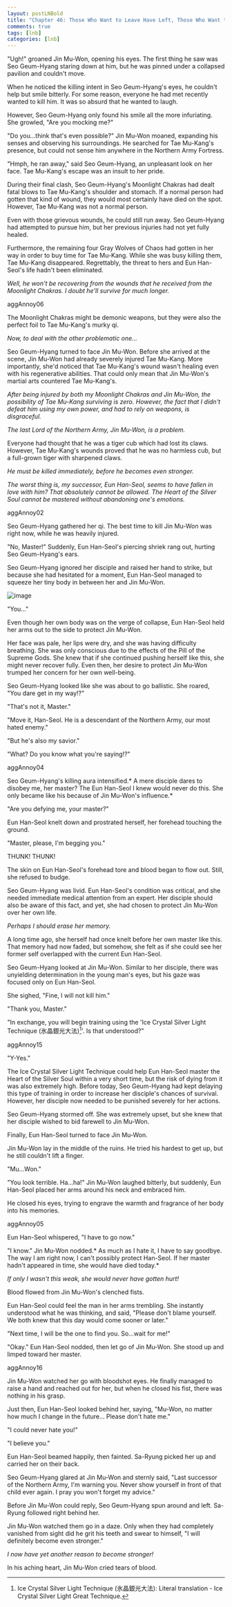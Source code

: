 ```yaml
---
layout: postLNBold
title: "Chapter 46: Those Who Want to Leave Have Left, Those Who Want to Stay Are Staying (5)"
comments: true
tags: [lnb]
categories: [lnb]
---
```


"Ugh!" groaned Jin Mu-Won, opening his eyes. The first thing he saw was Seo Geum-Hyang staring down at him, but he was pinned under a collapsed pavilion and couldn't move.

When he noticed the killing intent in Seo Geum-Hyang's eyes, he couldn't help but smile bitterly. For some reason, everyone he had met recently wanted to kill him. It was so absurd that he wanted to laugh.

However, Seo Geum-Hyang only found his smile all the more infuriating. She growled, "Are you mocking me?"

"Do you…think that's even possible?" Jin Mu-Won moaned, expanding his senses and observing his surroundings. He searched for Tae Mu-Kang's presence, but could not sense him anywhere in the Northern Army Fortress.

"Hmph, he ran away," said Seo Geum-Hyang, an unpleasant look on her face. Tae Mu-Kang's escape was an insult to her pride.

During their final clash, Seo Geum-Hyang's Moonlight Chakras had dealt fatal blows to Tae Mu-Kang's shoulder and stomach. If a normal person had gotten that kind of wound, they would most certainly have died on the spot. However, Tae Mu-Kang was not a normal person.

Even with those grievous wounds, he could still run away. Seo Geum-Hyang had attempted to pursue him, but her previous injuries had not yet fully healed.

Furthermore, the remaining four Gray Wolves of Chaos had gotten in her way in order to buy time for Tae Mu-Kang. While she was busy killing them, Tae Mu-Kang disappeared. Regrettably, the threat to hers and Eun Han-Seol's life hadn't been eliminated.

*Well, he won't be recovering from the wounds that he received from the Moonlight Chakras. I doubt he'll survive for much longer.*

aggAnnoy06

The Moonlight Chakras might be demonic weapons, but they were also the perfect foil to Tae Mu-Kang's murky qi.

*Now, to deal with the other problematic one…*

Seo Geum-Hyang turned to face Jin Mu-Won. Before she arrived at the scene, Jin Mu-Won had already severely injured Tae Mu-Kang. More importantly, she'd noticed that Tae Mu-Kang's wound wasn't healing even with his regenerative abilities. That could only mean that Jin Mu-Won's martial arts countered Tae Mu-Kang's.

*After being injured by both my Moonlight Chakras and Jin Mu-Won, the possibility of Tae Mu-Kang surviving is zero. However, the fact that I didn't defeat him using my own power, and had to rely on weapons, is disgraceful.*

*The last Lord of the Northern Army, Jin Mu-Won, is a problem.*

Everyone had thought that he was a tiger cub which had lost its claws. However, Tae Mu-Kang's wounds proved that he was no harmless cub, but a full-grown tiger with sharpened claws.

*He must be killed immediately, before he becomes even stronger.*

*The worst thing is, my successor, Eun Han-Seol, seems to have fallen in love with him? That absolutely cannot be allowed. The Heart of the Silver Soul cannot be mastered without abandoning one's emotions.*

aggAnnoy02

Seo Geum-Hyang gathered her qi. The best time to kill Jin Mu-Won was right now, while he was heavily injured.

"No, Master!" Suddenly, Eun Han-Seol's piercing shriek rang out, hurting Seo Geum-Hyang's ears.

Seo Geum-Hyang ignored her disciple and raised her hand to strike, but because she had hesitated for a moment, Eun Han-Seol managed to squeeze her tiny body in between her and Jin Mu-Won.

![image](/Images/046-insert.jpg)

"You…"

Even though her own body was on the verge of collapse, Eun Han-Seol held her arms out to the side to protect Jin Mu-Won.

Her face was pale, her lips were dry, and she was having difficulty breathing. She was only conscious due to the effects of the Pill of the Supreme Gods. She knew that if she continued pushing herself like this, she might never recover fully. Even then, her desire to protect Jin Mu-Won trumped her concern for her own well-being.

Seo Geum-Hyang looked like she was about to go ballistic. She roared, "You dare get in my way!?"

"That's not it, Master."

"Move it, Han-Seol. He is a descendant of the Northern Army, our most hated enemy."

"But he's also my savior."

"What? Do you know what you're saying!?"

aggAnnoy04

Seo Geum-Hyang's killing aura intensified.* A mere disciple dares to disobey me, her master? The Eun Han-Seol I knew would never do this. She only became like his because of Jin Mu-Won's influence.*

"Are you defying me, your master?"

Eun Han-Seol knelt down and prostrated herself, her forehead touching the ground.

"Master, please, I'm begging you."

THUNK! THUNK!

The skin on Eun Han-Seol's forehead tore and blood began to flow out. Still, she refused to budge.

Seo Geum-Hyang was livid. Eun Han-Seol's condition was critical, and she needed immediate medical attention from an expert. Her disciple should also be aware of this fact, and yet, she had chosen to protect Jin Mu-Won over her own life.

*Perhaps I should erase her memory.*

A long time ago, she herself had once knelt before her own master like this. That memory had now faded, but somehow, she felt as if she could see her former self overlapped with the current Eun Han-Seol.

Seo Geum-Hyang looked at Jin Mu-Won. Similar to her disciple, there was unyielding determination in the young man's eyes, but his gaze was focused only on Eun Han-Seol.

She sighed, "Fine, I will not kill him."

"Thank you, Master."

"In exchange, you will begin training using the 'Ice Crystal Silver Light Technique (氷晶銀光大法)[^1]'. Is that understood?"

aggAnnoy15

"Y-Yes."

The Ice Crystal Silver Light Technique could help Eun Han-Seol master the Heart of the Silver Soul within a very short time, but the risk of dying from it was also extremely high. Before today, Seo Geum-Hyang had kept delaying this type of training in order to increase her disciple's chances of survival. However, her disciple now needed to be punished severely for her actions.

Seo Geum-Hyang stormed off. She was extremely upset, but she knew that her disciple wished to bid farewell to Jin Mu-Won.

Finally, Eun Han-Seol turned to face Jin Mu-Won.

Jin Mu-Won lay in the middle of the ruins. He tried his hardest to get up, but he still couldn't lift a finger.

"Mu…Won."

"You look terrible. Ha…ha!" Jin Mu-Won laughed bitterly, but suddenly, Eun Han-Seol placed her arms around his neck and embraced him.

He closed his eyes, trying to engrave the warmth and fragrance of her body into his memories.

aggAnnoy05

Eun Han-Seol whispered, "I have to go now."

"I know." Jin Mu-Won nodded.* As much as I hate it, I have to say goodbye. The way I am right now, I can't possibly protect Han-Seol. If her master hadn't appeared in time, she would have died today.*

*If only I wasn't this weak, she would never have gotten hurt!*

Blood flowed from Jin Mu-Won's clenched fists.

Eun Han-Seol could feel the man in her arms trembling. She instantly understood what he was thinking, and said, "Please don't blame yourself. We both knew that this day would come sooner or later."

"Next time, I will be the one to find you. So…wait for me!"

"Okay." Eun Han-Seol nodded, then let go of Jin Mu-Won. She stood up and limped toward her master.

aggAnnoy16

Jin Mu-Won watched her go with bloodshot eyes. He finally managed to raise a hand and reached out for her, but when he closed his fist, there was nothing in his grasp.

Just then, Eun Han-Seol looked behind her, saying, "Mu-Won, no matter how much I change in the future… Please don't hate me."

"I could never hate you!"

"I believe you."

Eun Han-Seol beamed happily, then fainted. Sa-Ryung picked her up and carried her on their back.

Seo Geum-Hyang glared at Jin Mu-Won and sternly said, "Last successor of the Northern Army, I'm warning you. Never show yourself in front of that child ever again. I pray you won't forget my advice."

Before Jin Mu-Won could reply, Seo Geum-Hyang spun around and left. Sa-Ryung followed right behind her.

Jin Mu-Won watched them go in a daze. Only when they had completely vanished from sight did he grit his teeth and swear to himself, "I will definitely become even stronger."

*I now have yet another reason to become stronger!*

In his aching heart, Jin Mu-Won cried tears of blood.

[^1]: Ice Crystal Silver Light Technique (氷晶銀光大法): Literal translation - Ice Crystal Silver Light Great Technique.


